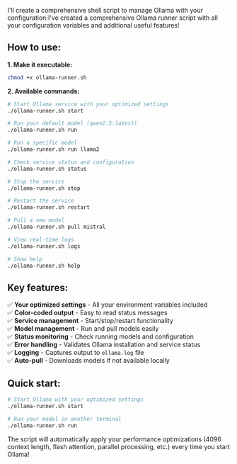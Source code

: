 I'll create a comprehensive shell script to manage Ollama with your configuration:I've created a comprehensive Ollama runner script with all your configuration variables and additional useful features!

## How to use:

**1. Make it executable:**
```bash
chmod +x ollama-runner.sh
```

**2. Available commands:**
```bash
# Start Ollama service with your optimized settings
./ollama-runner.sh start

# Run your default model (qwen2.5:latest)
./ollama-runner.sh run

# Run a specific model
./ollama-runner.sh run llama2

# Check service status and configuration
./ollama-runner.sh status

# Stop the service
./ollama-runner.sh stop

# Restart the service
./ollama-runner.sh restart

# Pull a new model
./ollama-runner.sh pull mistral

# View real-time logs
./ollama-runner.sh logs

# Show help
./ollama-runner.sh help
```

## Key features:

✅ **Your optimized settings** - All your environment variables included  
✅ **Color-coded output** - Easy to read status messages  
✅ **Service management** - Start/stop/restart functionality  
✅ **Model management** - Run and pull models easily  
✅ **Status monitoring** - Check running models and configuration  
✅ **Error handling** - Validates Ollama installation and service status  
✅ **Logging** - Captures output to `ollama.log` file  
✅ **Auto-pull** - Downloads models if not available locally  

## Quick start:
```bash
# Start Ollama with your optimized settings
./ollama-runner.sh start

# Run your model in another terminal
./ollama-runner.sh run
```

The script will automatically apply your performance optimizations (4096 context length, flash attention, parallel processing, etc.) every time you start Ollama!